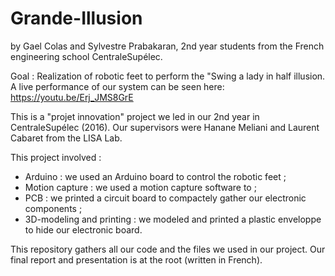 # Grande-Illusion
by Gael Colas and Sylvestre Prabakaran, 2nd year students from the French engineering school CentraleSupélec.

 Goal : Realization of robotic feet to perform the "Swing a lady in half illusion.
 A live performance of our system can be seen here: https://youtu.be/Erj_JMS8GrE
 
 This is a "projet innovation" project we led in our 2nd year in CentraleSupélec (2016). 
 Our supervisors were Hanane Meliani and Laurent Cabaret from the LISA Lab.
 
 This project involved :
  - Arduino : we used an Arduino board to control the robotic feet ;
  - Motion capture : we used a motion capture software to ;
  - PCB : we printed a circuit board to compactely gather our electronic components ;
  - 3D-modeling and printing : we modeled and printed a plastic enveloppe to hide our electronic board.

This repository gathers all our code and the files we used in our project. Our final report and presentation is at the root (written in French).

